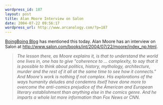 ```yaml
--- 
wordpress_id: 187
layout: post
title: Alan Moore Interview on Salon
date: 2004-07-22 09:56:17
wordpress_url: http://www.arcanology.com/?p=187
---
```

<a href="http://www.boingboing.net">BoingBoing Blog</a> has mentioned this today. Alan Moore has an interview on Salon at <a href="http://www.salon.com/books/int/2004/07/22/moore/index_np.html">http://www.salon.com/books/int/2004/07/22/moore/index_np.html</a>.<blockquote>
                                                                                                                                                                                                                                                                                                                                                                                                                                                                                                                                                                                                                                                                              <i>The lesson there, as Moore explains it, is that to understand the world one lives in, one has to give "coherence to ... complexity, to say that it is possible to think about politics, history, mythology, architecture, murder and the rest of it all at the same time to see how it connects." And Moore's work is nothing if not complex. His explorations of the ways humanity deludes and condemns itself have done more to overcome the anti-comics prejudice of the American and European literary establishment than anything else in the comics genre. And he imparts a whole lot more information than Fox News or CNN.</i>
                                                                                                                                                                                                                                                                                                                                                                                                                                                                                                                                                                                                                                                                            </blockquote>